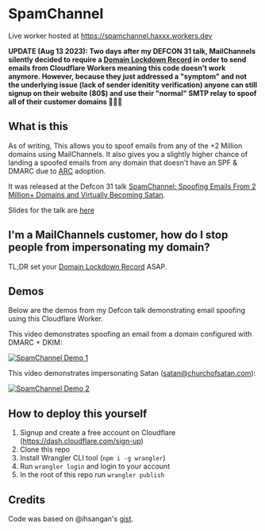 # SpamChannel

Live worker hosted at https://spamchannel.haxxx.workers.dev

**UPDATE (Aug 13 2023): Two days after my DEFCON 31 talk, MailChannels silently decided to require a [Domain Lockdown Record](https://support.mailchannels.com/hc/en-us/articles/16918954360845) in order to send emails from Cloudflare Workers meaning this code doesn't work anymore. However, because they just addressed a "symptom" and not the underlying issue (lack of sender idenitity verification) anyone can still signup on their website (80$) and use their "normal" SMTP relay to spoof all of their customer domains 🤷🏻‍♂️**

## What is this

As of writing, This allows you to spoof emails from any of the +2 Million domains using MailChannels. It also gives you a slightly higher chance of landing a spoofed emails from any domain that doesn't have an SPF & DMARC due to [ARC](https://www.rfc-editor.org/rfc/rfc8617.html#) adoption.

It was released at the Defcon 31 talk [SpamChannel: Spoofing Emails From 2 Million+ Domains and Virtually Becoming Satan](https://forum.defcon.org/node/245722).

Slides for the talk are [here](https://github.com/byt3bl33d3r/Slides/blob/master/Defcon31_SpamChannel_Spoofing_Emails_from_2M_Domains.pdf)

## I'm a MailChannels customer, how do I stop people from impersonating my domain?

TL;DR set your [Domain Lockdown Record](https://support.mailchannels.com/hc/en-us/articles/16918954360845) ASAP.

## Demos

Below are the demos from my Defcon talk demonstrating email spoofing using this Cloudflare Worker.

This video demonstrates spoofing an email from a domain configured with DMARC + DKIM:

[![SpamChannel Demo 1](http://img.youtube.com/vi/eODw4t4WaCw/0.jpg)](https://youtu.be/eODw4t4WaCw "SpamChannel: Spoofing email from a domain with DMARC + DKIM")


This video demonstrates impersonating Satan (satan@churchofsatan.com):

[![SpamChannel Demo 2](http://img.youtube.com/vi/61PIOBp30vA/0.jpg)](https://youtu.be/61PIOBp30vA "SpamChannel: Impersonating Satan")

## How to deploy this yourself

1. Signup and create a free account on Cloudflare (https://dash.cloudflare.com/sign-up)
2. Clone this repo
3. Install Wrangler CLI tool (`npm i -g wrangler`)
4. Run `wrangler login` and login to your account
5. In the root of this repo run `wrangler publish`

## Credits

Code was based on @ihsangan's [gist](https://gist.github.com/ihsangan/6111b59b9a7b022b5897d28d8454ad8d).

